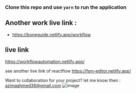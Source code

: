 ### Clone this repo and use `yarn` to run the application

## Another work live link :
- https://boneguide.netlify.app/workflow

## live link 
https://workflowautomation.netlify.app/

see another live link of reactflow
https://fsm-editor.netlify.app/

Want to collaboration for your project?
let me know then : azimaahmed36@gmail.com
![image](https://user-images.githubusercontent.com/67516192/218781461-0aac3060-ee8d-442b-a2ff-31bb1b9031a4.png)
